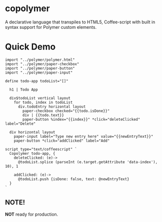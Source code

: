 # copolymer
A declarative language that transpiles to HTML5, Coffee-script with built in syntax support for Polymer custom elements.

# Quick Demo


    import "../polymer/polymer.html"
    import "../polymer/paper-checkbox"
    import "../polymer/paper-button"
    import "../polymer/paper-input"
    
    define todo-app todoList="[]"
    
      h1 | Todo App
      
      div$todoList vertical layout
        for todo, index in todoList
          div.todoEntry horizontal layout
            paper-checkbox checked="{{todo.isDone}}"
            div | {{todo.text}}
            paper-button %index="{{index}}" *click="deleteClicked" label="Delete"
            
      div horizontal layout
        paper-input label="Type new entry here" value="{{newEntryText}}"
        paper-button *click="addClicked" label="Add"
        
    script type="text/coffeescript" `
      Copolymer todo-app, {
        deleteClicked: (e)->
          @todoList.splice (parseInt (e.target.getAttribute 'data-index'), 10), 1
          
        addClicked: (e)->
          @todoList.push {isDone: false, text: @newEntryText}
      }
    `


## NOTE!
**NOT** ready for production.

